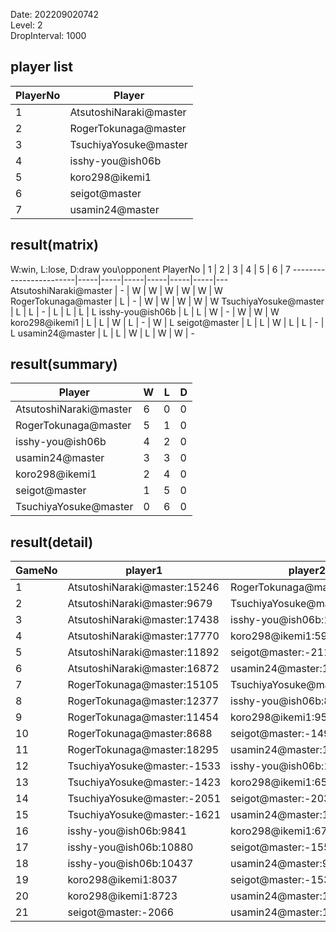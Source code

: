 Date: 202209020742  
Level: 2  
DropInterval: 1000  
## player list
PlayerNo  |  Player
----------|------------------------
1         |  AtsutoshiNaraki@master
2         |  RogerTokunaga@master
3         |  TsuchiyaYosuke@master
4         |  isshy-you@ish06b
5         |  koro298@ikemi1
6         |  seigot@master
7         |  usamin24@master
## result(matrix)
W:win, L:lose, D:draw
you\opponent PlayerNo   |  1  |  2  |  3  |  4  |  5  |  6  |  7
------------------------|-----|-----|-----|-----|-----|-----|---
AtsutoshiNaraki@master  |  -  |  W  |  W  |  W  |  W  |  W  |  W
RogerTokunaga@master    |  L  |  -  |  W  |  W  |  W  |  W  |  W
TsuchiyaYosuke@master   |  L  |  L  |  -  |  L  |  L  |  L  |  L
isshy-you@ish06b        |  L  |  L  |  W  |  -  |  W  |  W  |  W
koro298@ikemi1          |  L  |  L  |  W  |  L  |  -  |  W  |  L
seigot@master           |  L  |  L  |  W  |  L  |  L  |  -  |  L
usamin24@master         |  L  |  L  |  W  |  L  |  W  |  W  |  -
## result(summary)
Player                  |  W  |  L  |  D
------------------------|-----|-----|---
AtsutoshiNaraki@master  |  6  |  0  |  0
RogerTokunaga@master    |  5  |  1  |  0
isshy-you@ish06b        |  4  |  2  |  0
usamin24@master         |  3  |  3  |  0
koro298@ikemi1          |  2  |  4  |  0
seigot@master           |  1  |  5  |  0
TsuchiyaYosuke@master   |  0  |  6  |  0
## result(detail)
GameNo  |  player1                       |  player2
--------|--------------------------------|-----------------------------
1       |  AtsutoshiNaraki@master:15246  |  RogerTokunaga@master:8714
2       |  AtsutoshiNaraki@master:9679   |  TsuchiyaYosuke@master:-1487
3       |  AtsutoshiNaraki@master:17438  |  isshy-you@ish06b:13756
4       |  AtsutoshiNaraki@master:17770  |  koro298@ikemi1:5985
5       |  AtsutoshiNaraki@master:11892  |  seigot@master:-2113
6       |  AtsutoshiNaraki@master:16872  |  usamin24@master:16227
7       |  RogerTokunaga@master:15105    |  TsuchiyaYosuke@master:-1182
8       |  RogerTokunaga@master:12377    |  isshy-you@ish06b:8527
9       |  RogerTokunaga@master:11454    |  koro298@ikemi1:9507
10      |  RogerTokunaga@master:8688     |  seigot@master:-1499
11      |  RogerTokunaga@master:18295    |  usamin24@master:13717
12      |  TsuchiyaYosuke@master:-1533   |  isshy-you@ish06b:12911
13      |  TsuchiyaYosuke@master:-1423   |  koro298@ikemi1:6535
14      |  TsuchiyaYosuke@master:-2051   |  seigot@master:-2036
15      |  TsuchiyaYosuke@master:-1621   |  usamin24@master:13584
16      |  isshy-you@ish06b:9841         |  koro298@ikemi1:6769
17      |  isshy-you@ish06b:10880        |  seigot@master:-1559
18      |  isshy-you@ish06b:10437        |  usamin24@master:9813
19      |  koro298@ikemi1:8037           |  seigot@master:-1535
20      |  koro298@ikemi1:8723           |  usamin24@master:12370
21      |  seigot@master:-2066           |  usamin24@master:10812
